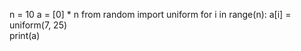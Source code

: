 n = 10
a = [0] * n
from random import uniform
for i in range(n):
    a[i] = uniform(7, 25)  
print(a)
